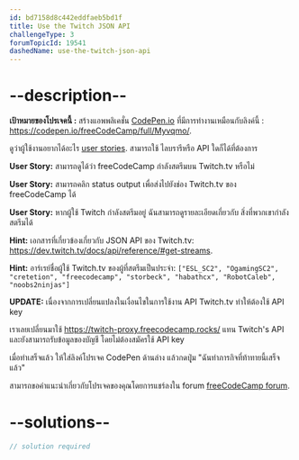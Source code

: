```yaml
---
id: bd7158d8c442eddfaeb5bd1f
title: Use the Twitch JSON API
challengeType: 3
forumTopicId: 19541
dashedName: use-the-twitch-json-api
---
```


# --description--

**เป้าหมายของโปรเจคนี้ :** สร้างแอพพลิเคชั่น [CodePen.io](https://codepen.io) ที่มีการทำงานเหมือนกับลิงค์นี้ : <https://codepen.io/freeCodeCamp/full/Myvqmo/>.

ดูว่าผู้ใช้งานอยากได้อะไร [user stories](https://en.wikipedia.org/wiki/User_story). สามารถใช้ ไลบรารีหรือ API ใดก็ได้ที่ต้องการ

**User Story:** สามารถดูได้ว่า freeCodeCamp กำลังสตรีมบน Twitch.tv หรือไม่

**User Story:** สามารถคลิก status output เพื่อส่งไปยังช่อง Twitch.tv ของ freeCodeCamp ได้

**User Story:** หากผู้ใช้ Twitch กำลังสตรีมอยู่ ฉันสามารถดูรายละเอียดเกี่ยวกับ สิ่งที่พวกเขากำลังสตรีมได้

**Hint:** เอกสารที่เกี่ยวข้องเกี่ยวกับ JSON API ของ Twitch.tv: <https://dev.twitch.tv/docs/api/reference/#get-streams>.

**Hint:** อาร์เรย์ชื่อผู้ใช้ Twitch.tv ของผู้ที่สตรีมเป็นประจำ: `["ESL_SC2", "OgamingSC2", "cretetion", "freecodecamp", "storbeck", "habathcx", "RobotCaleb", "noobs2ninjas"]`

**UPDATE:** เนื่องจากการเปลี่ยนแปลงในเงื่อนไขในการใช้งาน API Twitch.tv ทำให้ต้องใช้ API key

เราเลยเปลี่ยนมาใช้ <https://twitch-proxy.freecodecamp.rocks/> แทน Twitch's API และยังสามารถรับข้อมูลของบัญชี โดยไม่ต้องสมัครใช้ API key

เมื่อทำเสร็จแล้ว ให้ใส่ลิงค์โปรเจค CodePen ด้านล่าง แล้วกดปุุ่ม "ฉันทำภารกิจที่ท้าทายนี้เสร็จแล้ว"

สามารถขอคำแนะนำเกี่ยวกับโปรเจคของคุณโดยการแชร์ลงใน forum [freeCodeCamp forum](https://forum.freecodecamp.org/c/project-feedback/409).

# --solutions--

```js
// solution required
```
